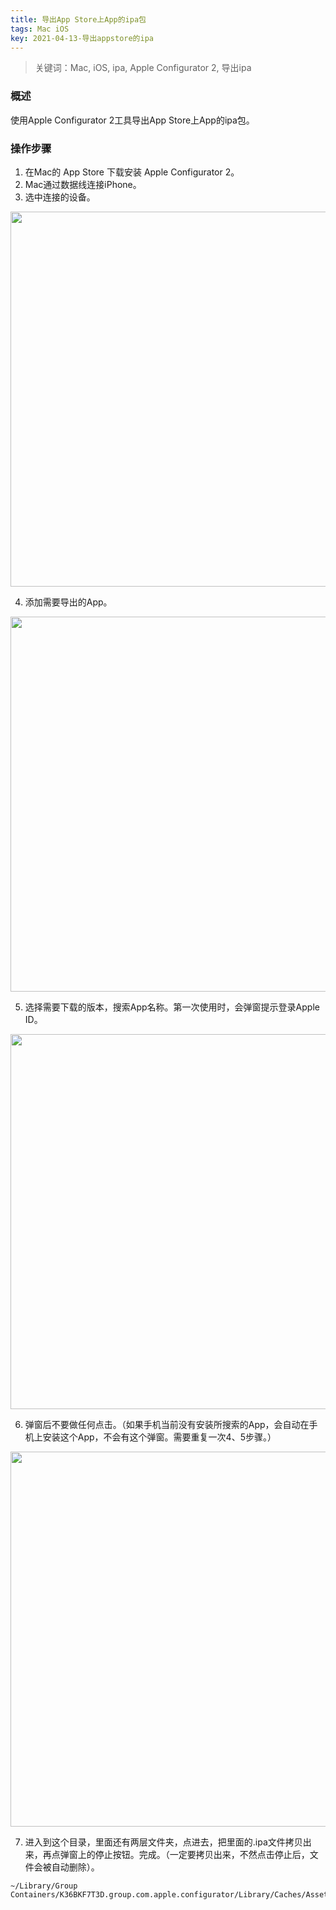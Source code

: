 ```yaml
---
title: 导出App Store上App的ipa包
tags: Mac iOS
key: 2021-04-13-导出appstore的ipa
---
```

> 关键词：Mac, iOS, ipa, Apple Configurator 2, 导出ipa

### 概述

使用Apple Configurator 2工具导出App Store上App的ipa包。

### 操作步骤

1. 在Mac的 App Store 下载安装 Apple Configurator 2。
2. Mac通过数据线连接iPhone。
3. 选中连接的设备。

<img src="https://image.oldboard.tech/blog/9113ABBF-7A18-4742-B03F-C9662F6F0466.png" width="600">

4. 添加需要导出的App。

<img src="https://image.oldboard.tech/blog/DB1A8B9E-9834-487C-90F3-ACD6B41026BF.png" width="600">

5. 选择需要下载的版本，搜索App名称。第一次使用时，会弹窗提示登录Apple ID。

<img src="https://image.oldboard.tech/blog/F5AEB6BF-1536-49BC-B15D-A5D61ED75D91.png" width="600">

6. 弹窗后不要做任何点击。（如果手机当前没有安装所搜索的App，会自动在手机上安装这个App，不会有这个弹窗。需要重复一次4、5步骤。）

<img src="https://image.oldboard.tech/blog/255BDB9C-7432-4F46-9AAF-FE3DE3DEF597.png" width="600">

7. 进入到这个目录，里面还有两层文件夹，点进去，把里面的.ipa文件拷贝出来，再点弹窗上的停止按钮。完成。（一定要拷贝出来，不然点击停止后，文件会被自动删除）。

```
~/Library/Group Containers/K36BKF7T3D.group.com.apple.configurator/Library/Caches/Assets/TemporaryItems/MobileApps/
```
